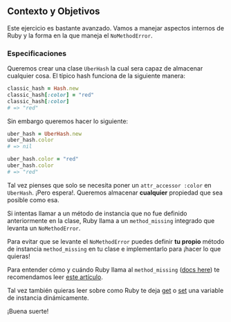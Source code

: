 ## Contexto y Objetivos

Este ejercicio es bastante  avanzado. Vamos a manejar aspectos internos de Ruby y la forma en la que maneja el `NoMethodError`.

### Especificaciones

Queremos crear una clase `UberHash` la cual sera capaz de almacenar cualquier cosa. El típico hash funciona de la siguiente manera:

```ruby
classic_hash = Hash.new
classic_hash[:color] = "red"
classic_hash[:color]
# => "red"
```

Sin embargo queremos hacer lo siguiente:

```ruby
uber_hash = UberHash.new
uber_hash.color
# => nil

uber_hash.color = "red"
uber_hash.color
# => "red"
```

Tal vez pienses que solo se necesita poner un `attr_accessor :color` en `UberHash`. ¡Pero espera!. Queremos almacenar **cualquier** propiedad que sea posible como esa.

Si intentas llamar a un método de instancia que no fue definido anteriormente en la clase, Ruby llama a un `method_missing` integrado que levanta un `NoMethodError`.

Para evitar que se levante el `NoMethodError` puedes definir **tu propio** método de instancia `method_missing` en tu clase e implementarlo para ¡hacer lo que quieras!

Para entender cómo y cuándo Ruby llama al `method_missing` ([docs here](https://ruby-doc.org/core-3.1.2/BasicObject.html#method-i-method_missing)) te recomendamos leer [este artículo](https://blog.appsignal.com/2019/05/07/method-missing.html).

Tal vez también quieras leer sobre como Ruby te deja [get](https://ruby-doc.org/core-3.1.2/Object.html#method-i-instance_variable_get) o [set](https://ruby-doc.org/core-3.1.2/Object.html#method-i-instance_variable_set) una variable de instancia dinámicamente.

¡Buena suerte!
